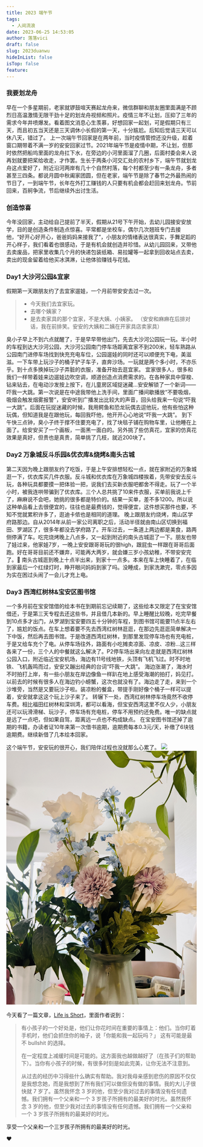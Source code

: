 ```yaml
---
title: 2023 端午节
tags:
  - 人间流浪
date: 2023-06-25 14:53:05
author: 落落vici
draft: false
slug: 2023duanwu
hideInList: false
isTop: false
feature:
---
```

### 我要划龙舟
早在一个多星期前，老家就锣鼓喧天赛起龙舟来，微信群聊和朋友圈里面满是不顾烈日高温激情无限干劲十足的划龙舟视频和照片。疫情三年不让划，压抑了三年的需求今年井喷爆发。看着图文消息心生羡慕，好想回家一起划，可是假期只有三天，而且初五当天还是三天调休小长假的第一天，十分尴尬。后知后觉请三天可以休八天，错过了。
上一次端午节回家是在两年前，当时疫情管控还没升级，趁着窗口期带着不满一岁的安安回家过节。2021年端午节是疫情中期，不让划，但那时依然把船坞里面的龙舟扛下水，在旁边的小河里面溜了几圈，后面村委会来人说再划就要把桨给收走，才作罢。生长于两条小河交汇处的农村乡下，端午节就划龙舟这点爱好了，附近沿河两岸有几十个自然村落，每个村都至少有一条龙舟，多者甚至三四条。都说月圆中秋阖家团圆，但在老家，端午节是除了春节之外最热闹的节日了，一到端午节，长年在外打工赚钱的人只要有机会都会赶回来划龙舟。节前回来，百舸争流，节后继续外出讨生活。

### 创造惊喜
今年没回家，主动给自己提前了半天，假期从21号下午开始，去幼儿园接安安放学，目的是创造条件制造点惊喜。平常都是坐校车，偶尔几次翘班专门去接他，“好开心好开心，爸爸妈妈来接我了”，小朋友的情绪表达很真实，手舞足蹈的开心样子，我们看着也很感动，于是有机会就创造并珍惜。从幼儿园回来，又带他去卖废品，把家里收集几个月的快递包装纸箱、易拉罐等一起拿到回收站点去卖，卖出的现金留着给他买冰淇淋，让他体验赚钱与花钱。

### Day1 大沙河公园&宜家
假期第一天跟朋友约了去宜家遛娃，一个月前带安安去过一次。
> - 今天我们去宜家玩。
> - 去哪个姨家？
> - 是去卖家具的那个宜家，不是大姨、小姨家。
> （安安和麻麻在后排对话，我在前排笑。安安的大姨和二姨在开家具店卖家具）

臭小子早上不到六点就醒了，于是早早带他出门，先去大沙河公园玩一玩。半小时的车程到达大沙河公园，大沙河公园南门停车场距离宜家不到200米，轻车熟路从公园南门进停车场找到快充充电车位，公园遛娃的同时还可以顺便充下电，美滋滋。一下车带上玩沙子的桶子铲子车子，直奔沙场。一玩就是两个多小时，不亦乐乎。到十点多换掉玩沙子弄脏的衣服，准备开始去逛宜家。
宜家很多人，很多和我们一样带着娃来边遛娃边吹空调，顺道创造点消费需求的。在各种家具中穿梭、钻来钻去，在电动沙发按上按下，在儿童房区域捉迷藏...安安解锁了一个新词——吓我一大跳。第一次说是在中途我带他上洗手间，里面广播间歇播放“不要吸烟，吸烟会触发烟雾报警”，安安听到广播发出比较大的声音，回头给我来一句说“吓我一大跳”。后面在玩捉迷藏的时候，我用鳄鱼和恐龙玩偶去逗他玩，他有些怕这种玩偶，但知道我是在跟他玩，每回我吓他，他开开心心地说“吓我一大跳”。
到下午快三点钟，臭小子终于撑不住要充电了，找了块毯子铺在购物车里，让他睡在上面了。给安安买了一个画板，一面黑一面白的。另外挑了些仿真花，宜家的仿真花效果是真好，但贵也是真贵，简单挑了几枝，就近200块了。

### Day2 万象城反斗乐园&优衣库&烧烤&南头古城
第二天因为晚上跟朋友约了吃饭，于是上午安排想轻松一点，就在家附近的万象城逛一下，优衣库买几件衣服。反斗城和优衣库在万象城四楼挨着，先带安安去反斗玩，各种玩具都要摸一把体验一把，说我们去买新衣服吧都舍不得走。玩了一个半小时，被我连哄带骗到了优衣库。三个人总共挑了10来件衣服，买单前我说上千了，麻麻说不会吧，她挑的很多都是特价的。结果一买单，差不多1200。所以说这种单品看上去很便宜的，往往也是最费钱的，觉得便宜，这件想买那件也要，不知不觉就累积许多了，逛迪卡侬也是相同的道理。
晚上跟朋友约烧烤，南山区学府路那边。自从2014年从前一家公司离职之后，活动半径就由南山区切换到福田、罗湖区了，很多年都没去学府路了。开车过去，一条道上两边都是美食，路两侧停满了车。吃完烧烤晚上八点多，又一起到附近的南头古城逛了一下。朋友也带了娃过来，他家娃7岁，一晚上安安跟哥哥玩的很high，跟屁虫一样跟在哥哥后面跑。好在哥哥目前还不嫌弃，可能再大两岁，就会嫌三岁小孩幼稚，不带安安完了。🤣
南头古城逛到晚上十点半出来，到家十一点多。本来在车上快睡着了，在临到家最后一个红绿灯时，睁开眼问妈妈到家了吗。没睡成，到家洗漱完，零点多因为实在困过头闹了一会儿才充上电。

### Day3 西湾红树林&宝安区图书馆
一个多月前在宝安馆借的绘本书在到期前忘记续期了，这些绘本又限定了在宝安馆借还，于是第三天专程去还这些书，并且借几本新的。早上睡醒比较晚，吃完早餐到10点多才出门，从罗湖到宝安要四五十分钟的车程，到图书馆可能要11点半左右了，尴尬的饭点。在车上想着要不先去西湾红树林逛逛，在那边先逛逛简单解决一下中饭，然后再去图书馆。于是改道西湾红树林，到那里发现停车场也有充电桩，于是又给车充个了电。从停车场往外，路面有小吃摊卖凉面、凉皮、凉粉...这三样各来了一份，三个人的中餐就这么解决了。P2停车场出来向左走就是西湾红树林公园入口，附近临近宝安机场，海边有11号线地铁，头顶有飞机飞过。时不时地铁、飞机轰鸣而过，安安又蹦出经典的台词“吓我一大跳”。
海边涨潮了，海水时不时拍打上岸，有一些小朋友在岸边像鱼一样趴在地上感受海潮的拍打，妈见打。以前去的时候有很多人在海边钓小螃蟹，这次也就没有了。海边走了走，来到一个沙堆旁，当然是又要玩沙子啦。装凉粉的餐盒，带提手刚好像个桶子一样可以提着，安安就拿这这个玩上沙子来了。
转辗下一处，西湾红树林停车场竟然不收停车费。相比福田红树林和深圳湾，都可以看海，但宝安西湾这里不仅人少，小朋友还可以玩滑滑梯、玩沙子，停车场有充电桩，停车不用预约还免费。唯一的缺点就是远了一点吧，但如果自驾，距离远一点也不构成缺点。
在宝安图书馆还掉了逾期的书籍，办读者证10年来第一次借书逾期，逾期费每本0.3元/天，补缴了6块钱逾期费。继续新借了几本绘本回家。

这个端午节，安安玩的很开心，我们陪伴过程也没就那么心累了。
<gallery>![](https://raw.githubusercontent.com/cosine00/Image/main/20230622.jpg)![](https://raw.githubusercontent.com/cosine00/Image/main/2023062202.jpg)<gallery>



今天看了一篇文章，[Life is Short](https://limboy.me/posts/life-is-short/)，里面作者说到：
> 有小孩子的一个好处是，他们让你花时间在重要的事情上：他们。当你盯着手机时，他们会抓住你的袖子，说「你能和我一起玩吗？」 这有可能是最不 bullshit 的选择。
> 
> 在一定程度上减缓时间是可能的。这方面我也越做越好了（在孩子们的帮助下）。当你有小孩子的时候，有很多时刻是如此完美，让你无法不注意到。
> 
> 从过去的经历中习得些什么确实有帮助。我对我母亲感到悲伤的原因不仅仅是我想念她，而是我想到了所有我们可以做但没有做的事情。我的大儿子很快就 7 岁了。虽然我怀念 3 岁的他，但至少我对过去的事情没有任何遗憾。我们拥有一个父亲和一个 3 岁孩子所拥有的最美好的时光。虽然我怀念 3 岁的他，但至少我对过去的事情没有任何遗憾。我们拥有一个父亲和一个 3 岁孩子所拥有的最美好的时光。

享受一个父亲和一个三岁孩子所拥有的最美好的时光。

❤